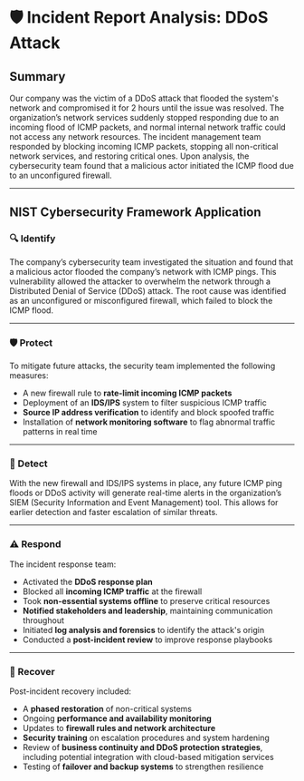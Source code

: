 # 🛡️ Incident Report Analysis: DDoS Attack

## Summary
Our company was the victim of a DDoS attack that flooded the system's network and compromised it for 2 hours until the issue was resolved. The organization’s network services suddenly stopped responding due to an incoming flood of ICMP packets, and normal internal network traffic could not access any network resources. The incident management team responded by blocking incoming ICMP packets, stopping all non-critical network services, and restoring critical ones. Upon analysis, the cybersecurity team found that a malicious actor initiated the ICMP flood due to an unconfigured firewall.

---

## NIST Cybersecurity Framework Application

### 🔍 Identify
The company’s cybersecurity team investigated the situation and found that a malicious actor flooded the company’s network with ICMP pings. This vulnerability allowed the attacker to overwhelm the network through a Distributed Denial of Service (DDoS) attack. The root cause was identified as an unconfigured or misconfigured firewall, which failed to block the ICMP flood.

---

### 🛡️ Protect
To mitigate future attacks, the security team implemented the following measures:
- A new firewall rule to **rate-limit incoming ICMP packets**
- Deployment of an **IDS/IPS** system to filter suspicious ICMP traffic
- **Source IP address verification** to identify and block spoofed traffic
- Installation of **network monitoring software** to flag abnormal traffic patterns in real time

---

### 📡 Detect
With the new firewall and IDS/IPS systems in place, any future ICMP ping floods or DDoS activity will generate real-time alerts in the organization’s SIEM (Security Information and Event Management) tool. This allows for earlier detection and faster escalation of similar threats.

---

### ⚠️ Respond
The incident response team:
- Activated the **DDoS response plan**  
- Blocked all **incoming ICMP traffic** at the firewall  
- Took **non-essential systems offline** to preserve critical resources  
- **Notified stakeholders and leadership**, maintaining communication throughout  
- Initiated **log analysis and forensics** to identify the attack's origin  
- Conducted a **post-incident review** to improve response playbooks  

---

### 🔧 Recover
Post-incident recovery included:
- A **phased restoration** of non-critical systems  
- Ongoing **performance and availability monitoring**  
- Updates to **firewall rules and network architecture**  
- **Security training** on escalation procedures and system hardening  
- Review of **business continuity and DDoS protection strategies**, including potential integration with cloud-based mitigation services  
- Testing of **failover and backup systems** to strengthen resilience
